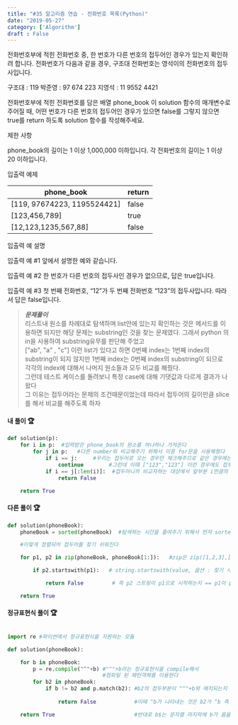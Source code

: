 ```yaml
---
title: "#35 알고리즘 연습 - 전화번호 목록(Python)"
date: "2019-05-27"
category: ['Algorithm']
draft : False
---
```



전화번호부에 적힌 전화번호 중, 한 번호가 다른 번호의 접두어인 경우가 있는지 확인하려 합니다.
전화번호가 다음과 같을 경우, 구조대 전화번호는 영석이의 전화번호의 접두사입니다.

구조대 : 119
박준영 : 97 674 223
지영석 : 11 9552 4421

전화번호부에 적힌 전화번호를 담은 배열 phone_book 이 solution 함수의 매개변수로 주어질 때, 
어떤 번호가 다른 번호의 접두어인 경우가 있으면 false를 그렇지 않으면 true를 return 하도록 solution 함수를 작성해주세요.


제한 사항

phone_book의 길이는 1 이상 1,000,000 이하입니다.
각 전화번호의 길이는 1 이상 20 이하입니다.


입출력 예제

|phone_book|	return|
|-|-|
|[119, 97674223, 1195524421]	|false|
|[123,456,789]	|true|
|[12,123,1235,567,88]|	false|


입출력 예 설명

입출력 예 #1
앞에서 설명한 예와 같습니다.

입출력 예 #2
한 번호가 다른 번호의 접두사인 경우가 없으므로, 답은 true입니다.

입출력 예 #3
첫 번째 전화번호, “12”가 두 번째 전화번호 “123”의 접두사입니다. 따라서 답은 false입니다.


>__*문제풀이*__   
리스트내 원소를 차례대로 탐색하며 list안에 있는지 확인하는 것은 메서드를 이용하면 되지만
해당 문제는 substring인 것을 찾는 문제였다.
그래서 python 의 in을 사용하여 substring유무를 판단해 주었고   
["ab", "a" , "c"] 이런 list가 있다고 하면 0번째 index는 1번째 index의 substring이 되지 않지만 1번째 index는 0번째 index의 substring이 되므로   
각각의 index에 대해서 나머지 원소들과 모두 비교를 해줬다.   
그런데 테스트 케이스를 돌려보니 특정 case에 대해 기댓값과 다르게 결과가 나왔다   
그 이유는 접두어라는 문제의 조건때문이었는데
따라서 접두어의 길이만큼 slice를 해서 비교를 해주도록 하자

#### 내 풀이 🏆
```python
def solution(p):
    for i in p:  #입력받은 phone_book의 원소를 하나하나 가져온다
        for j in p:   #다른 number와 비교해주기 위해서 이중 for문을 사용해줬다
            if i == j:     #우리는 접두어로 오는 경우만 체크해주므로 같은 경우에는 continue를 해준다
                continue        #그런데 이때 ["123","123"] 이런 경우에도 접두의 의미랑은 안 어울리므로 continue로 넘긴다.
            if i == j[:len(i)]:  #접두어니까 비교자하는 대상에서 앞부분 i만큼의 길이만 잘라서 비교해주자
                return False

    return True
```

#### 다른 풀이 🏆
```python
def solution(phoneBook):
    phoneBook = sorted(phoneBook)  #탐색하는 시간을 줄여주기 위해서 먼저 sorted를 해준다 그럼 ['123','12','56'] => ['12','123','56']

    #이렇게 정렬되어 접두어를 찾기 쉬워진다

    for p1, p2 in zip(phoneBook, phoneBook[1:]):   #zip은 zip([1,2,3],[5,6]) 일때 [(1,5),(2,6)] 이런식으로 iterable object로 return해주게된다.

        if p2.startswith(p1):   # string.startswith(value, 옵션 : 찾기 시작할 index, 옵션: 찾기 끝낼 index)

            return False         # 즉 p2 스트링이 p1으로 시작하는지 == p1이 p2의 접두어인지 판단하는 method

    return True
```


#### 정규표현식 풀이 🏆
```python

import re #파이썬에서 정규표현식을 지원하는 모듈

def solution(phoneBook):

    for b in phoneBook:
        p = re.compile("^"+b) #"^"+b라는 정규표현식을 compile해서 
                              #컴파일 된 패턴객체를 이용한다 
        for b2 in phoneBook:
            if b != b2 and p.match(b2): #b2의 접두부분이 "^"+b와 매치되는지 판별한다 물론 b와 b2는 다른 애여야한다.
            
                return False            #이때 ^b가 나타내는 것은 b2가 ^b 즉 시작하는 부분이 b로 시작해야함을 나타낸다. 

    return True                         #반대로 b$는 문자열 마지막에 b가 옴을 나타낸다.